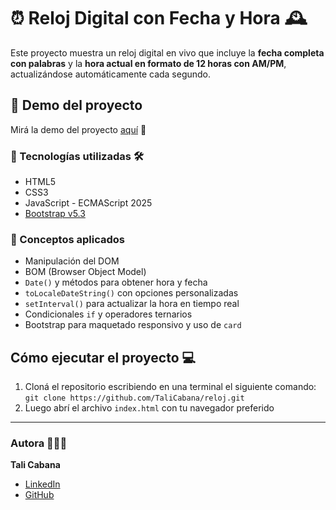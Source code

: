 # ⏰ Reloj Digital con Fecha y Hora 🕰️

Este proyecto muestra un reloj digital en vivo que incluye la **fecha completa con palabras** y la **hora actual en formato de 12 horas con AM/PM**, actualizándose automáticamente cada segundo.

## 🚀 Demo del proyecto

Mirá la demo del proyecto [aquí](https://relojtali.netlify.app/) 👀  


### 🔧 Tecnologías utilizadas 🛠

- HTML5
- CSS3
- JavaScript - ECMAScript 2025
- [Bootstrap v5.3](https://getbootstrap.com/)


### 🧠 Conceptos aplicados

- Manipulación del DOM
- BOM (Browser Object Model)
- `Date()` y métodos para obtener hora y fecha
- `toLocaleDateString()` con opciones personalizadas
- `setInterval()` para actualizar la hora en tiempo real
- Condicionales `if` y operadores ternarios
- Bootstrap para maquetado responsivo y uso de `card`


## Cómo ejecutar el proyecto 💻

1. Cloná el repositorio escribiendo en una terminal el siguiente comando:  
   `git clone https://github.com/TaliCabana/reloj.git`
2. Luego abrí el archivo `index.html` con tu navegador preferido

---

### Autora 👩🏽‍💻  
**Tali Cabana**  
- [LinkedIn](https://www.linkedin.com/in/paula-cabana-ingenieraindustrial/)  
- [GitHub](https://github.com/TaliCabana)
